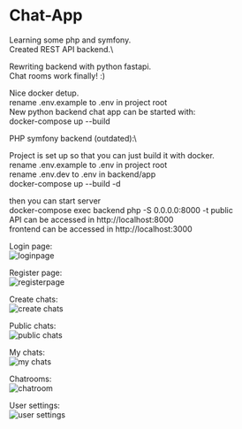 # Chat-App

Learning some php and symfony.\
Created REST API backend.\

Rewriting backend with python fastapi.\
Chat rooms work finally! :)

Nice docker detup.\
rename .env.example to .env in project root\
New python backend chat app can be started with:\
docker-compose up --build



PHP symfony backend (outdated):\

Project is set up so that you can just build it with docker.\
rename .env.example to .env in project root\
rename .env.dev to .env in backend/app\
docker-compose up --build -d

then you can start server\
docker-compose exec backend php -S 0.0.0.0:8000 -t public\
API can be accessed in http://localhost:8000 \
frontend can be accessed in http://localhost:3000

Login page:\
![loginpage](https://github.com/user-attachments/assets/c1f28b05-c5e8-417f-9b5d-d7911d3b5f0c)

Register page:\
![registerpage](https://github.com/user-attachments/assets/3d7768c6-c65c-47a5-8fd1-5af389ab54ba)

Create chats:\
![create chats](https://github.com/user-attachments/assets/c3cfe5c9-ae49-4329-ad15-1835981573e3)

Public chats:\
![public chats](https://github.com/user-attachments/assets/4be3e908-cb49-4973-ab08-1bd38aec0819)

My chats:\
![my chats](https://github.com/user-attachments/assets/9c0ad307-13df-425d-907f-b634f2a51073)

Chatrooms:\
![chatroom](https://github.com/user-attachments/assets/e4c4c696-1501-4c66-9b0d-375ad94b397b)

User settings:\
![user settings](https://github.com/user-attachments/assets/14f52b2f-46fb-4322-a144-21b3a4ddeee1)

